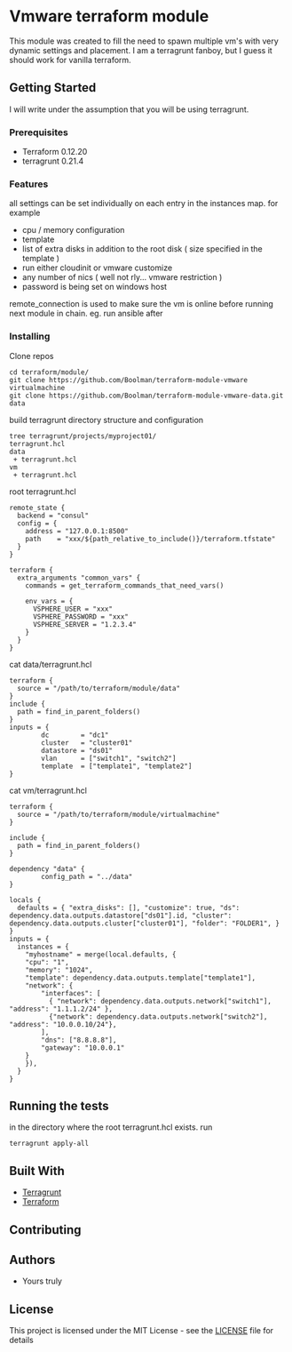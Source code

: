 # Vmware terraform module

This module was created to fill the need to spawn multiple vm's with very dynamic settings and placement.
I am a terragrunt fanboy, but I guess it should work for vanilla terraform.

## Getting Started

I will write under the assumption that you will be using terragrunt. 

### Prerequisites

* Terraform 0.12.20
* terragrunt 0.21.4

### Features

all settings can be set individually on each entry in the instances map. for example

* cpu / memory configuration
* template
* list of extra disks in addition to the root disk ( size specified in the template ) 
* run either cloudinit or vmware customize
* any number of nics ( well not rly... vmware restriction ) 
* password is being set on windows host

remote_connection is used to make sure the vm is online before running next module in chain. eg. run ansible after


### Installing

Clone repos 

```
cd terraform/module/
git clone https://github.com/Boolman/terraform-module-vmware virtualmachine
git clone https://github.com/Boolman/terraform-module-vmware-data.git data
```

build terragrunt directory structure and configuration
```
tree terragrunt/projects/myproject01/
terragrunt.hcl
data
 + terragrunt.hcl
vm
 + terragrunt.hcl

```

root terragrunt.hcl
```
remote_state {
  backend = "consul"
  config = {
    address = "127.0.0.1:8500"
    path    = "xxx/${path_relative_to_include()}/terraform.tfstate"
  }
}

terraform {
  extra_arguments "common_vars" {
    commands = get_terraform_commands_that_need_vars()

    env_vars = {
      VSPHERE_USER = "xxx"
      VSPHERE_PASSWORD = "xxx"
      VSPHERE_SERVER = "1.2.3.4"
    }
  }
}

```

cat data/terragrunt.hcl

```
terraform {
  source = "/path/to/terraform/module/data"
}
include {
  path = find_in_parent_folders()
}
inputs = {
        dc        = "dc1"
        cluster   = "cluster01"
        datastore = "ds01"
        vlan      = ["switch1", "switch2"]
        template  = ["template1", "template2"]
}

```
cat vm/terragrunt.hcl
```
terraform {
  source = "/path/to/terraform/module/virtualmachine"
}

include {
  path = find_in_parent_folders()
}

dependency "data" {
        config_path = "../data"
}

locals {
  defaults = { "extra_disks": [], "customize": true, "ds": dependency.data.outputs.datastore["ds01"].id, "cluster": dependency.data.outputs.cluster["cluster01"], "folder": "FOLDER1", }
}
inputs = {
  instances = { 
    "myhostname" = merge(local.defaults, { 
	"cpu": "1", 
	"memory": "1024", 
	"template": dependency.data.outputs.template["template1"], 
	"network": { 
		"interfaces": [
		  { "network": dependency.data.outputs.network["switch1"], "address": "1.1.1.2/24" }, 
		  {"network": dependency.data.outputs.network["switch2"], "address": "10.0.0.10/24"}, 
		], 
		"dns": ["8.8.8.8"], 
		"gateway": "10.0.0.1" 
	}
    }),
  }
}

```

## Running the tests

in the directory where the root terragrunt.hcl exists. run

```
terragrunt apply-all
```

## Built With

* [Terragrunt](https://github.com/gruntwork-io/terragrunt)
* [Terraform](https://www.terraform.io/downloads.html) 

## Contributing

## Authors

* Yours truly

## License

This project is licensed under the MIT License - see the [LICENSE](LICENSE) file for details
